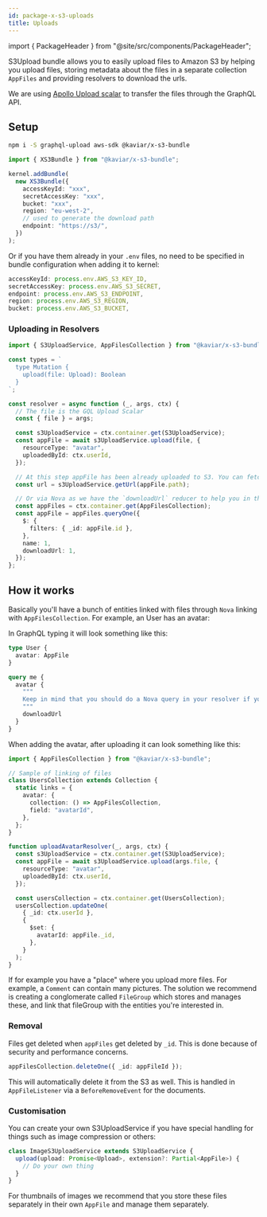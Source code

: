 ```yaml
---
id: package-x-s3-uploads
title: Uploads
---
```


import { PackageHeader } from "@site/src/components/PackageHeader";

<PackageHeader version="1.0.0" packageName="x-s3-bundle"  />

S3Upload bundle allows you to easily upload files to Amazon S3 by helping you upload files, storing metadata about the files in a separate collection `AppFiles` and providing resolvers to download the urls.

We are using [Apollo Upload scalar](https://www.apollographql.com/docs/apollo-server/data/file-uploads/) to transfer the files through the GraphQL API.

## Setup

```bash
npm i -S graphql-upload aws-sdk @kaviar/x-s3-bundle
```

```ts
import { XS3Bundle } from "@kaviar/x-s3-bundle";

kernel.addBundle(
  new XS3Bundle({
    accessKeyId: "xxx",
    secretAccessKey: "xxx",
    bucket: "xxx",
    region: "eu-west-2",
    // used to generate the download path
    endpoint: "https://s3/",
  })
);
```

Or if you have them already in your `.env` files, no need to be specified in bundle configuration when adding it to kernel:

```ts
accessKeyId: process.env.AWS_S3_KEY_ID,
secretAccessKey: process.env.AWS_S3_SECRET,
endpoint: process.env.AWS_S3_ENDPOINT,
region: process.env.AWS_S3_REGION,
bucket: process.env.AWS_S3_BUCKET,
```

### Uploading in Resolvers

```ts
import { S3UploadService, AppFilesCollection } from "@kaviar/x-s3-bundle";

const types = `
  type Mutation {
    upload(file: Upload): Boolean
  }
`;

const resolver = async function (_, args, ctx) {
  // The file is the GQL Upload Scalar
  const { file } = args;

  const s3UploadService = ctx.container.get(S3UploadService);
  const appFile = await s3UploadService.upload(file, {
    resourceType: "avatar",
    uploadedById: ctx.userId,
  });

  // At this step appFile has been already uploaded to S3. You can fetch the download url:
  const url = s3UploadService.getUrl(appFile.path);

  // Or via Nova as we have the `downloadUrl` reducer to help you in this regard
  const appFiles = ctx.container.get(AppFilesCollection);
  const appFile = appFiles.queryOne({
    $: {
      filters: { _id: appFile.id },
    },
    name: 1,
    downloadUrl: 1,
  });
};
```

## How it works

Basically you'll have a bunch of entities linked with files through `Nova` linking with `AppFilesCollection`. For example, an User has an avatar:

In GraphQL typing it will look something like this:

```ts
type User {
  avatar: AppFile
}
```

```graphql
query me {
  avatar {
    """
    Keep in mind that you should do a Nova query in your resolver if you want this to work as downloadUrl is a reducer.
    """
    downloadUrl
  }
}
```

When adding the avatar, after uploading it can look something like this:

```ts
import { AppFilesCollection } from "@kaviar/x-s3-bundle";

// Sample of linking of files
class UsersCollection extends Collection {
  static links = {
    avatar: {
      collection: () => AppFilesCollection,
      field: "avatarId",
    },
  };
}
```

```ts
function uploadAvatarResolver(_, args, ctx) {
  const s3UploadService = ctx.container.get(S3UploadService);
  const appFile = await s3UploadService.upload(args.file, {
    resourceType: "avatar",
    uploadedById: ctx.userId,
  });

  const usersCollection = ctx.container.get(UsersCollection);
  usersCollection.updateOne(
    { _id: ctx.userId },
    {
      $set: {
        avatarId: appFile._id,
      },
    }
  );
}
```

If for example you have a "place" where you upload more files. For example, a `Comment` can contain many pictures. The solution we recommend is creating a conglomerate called `FileGroup` which stores and manages these, and link that fileGroup with the entities you're interested in.

### Removal

Files get deleted when `appFiles` get deleted by `_id`. This is done because of security and performance concerns.

```ts
appFilesCollection.deleteOne({ _id: appFileId });
```

This will automatically delete it from the S3 as well. This is handled in `AppFileListener` via a `BeforeRemoveEvent` for the documents.

### Customisation

You can create your own S3UploadService if you have special handling for things such as image compression or others:

```ts
class ImageS3UploadService extends S3UploadService {
  upload(upload: Promise<Upload>, extension?: Partial<AppFile>) {
    // Do your own thing
  }
}
```

For thumbnails of images we recommend that you store these files separately in their own `AppFile` and manage them separately.
